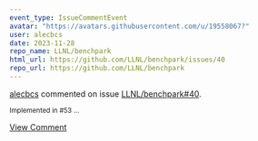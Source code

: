 ```yaml
---
event_type: IssueCommentEvent
avatar: "https://avatars.githubusercontent.com/u/19558067?"
user: alecbcs
date: 2023-11-28
repo_name: LLNL/benchpark
html_url: https://github.com/LLNL/benchpark/issues/40
repo_url: https://github.com/LLNL/benchpark
---
```


<a href='https://github.com/alecbcs' target='_blank'>alecbcs</a> commented on issue <a href='https://github.com/LLNL/benchpark/issues/40' target='_blank'>LLNL/benchpark#40</a>.

<small>Implemented in #53 ...</small>

<a href='https://github.com/LLNL/benchpark/issues/40' target='_blank'>View Comment</a>